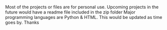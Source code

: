 Most of the projects or files are for personal use.
Upcoming projects in the future would have a readme file included in the zip folder
Major programming languages are Python & HTML.
This would be updated as time goes by. Thanks
